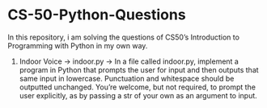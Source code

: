 # CS-50-Python-Questions
In this repository, i am solving the questions of CS50’s Introduction to Programming with Python in my own way.
1. Indoor Voice -> indoor.py -> In a file called indoor.py, implement a program in Python that prompts the user for input and then outputs that same input in lowercase. Punctuation and whitespace should be outputted unchanged. You’re welcome, but not required, to prompt the user explicitly, as by passing a str of your own as an argument to input.

